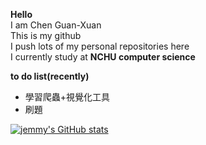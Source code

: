 **Hello**  
I am Chen Guan-Xuan  
This is my github  
I push lots of my personal repositories here  
I currently study at  **NCHU computer science**  

**to do list(recently)**  
+ 學習爬蟲+視覺化工具
+ 刷題  

 
[![jemmy's GitHub stats](https://github-readme-stats.vercel.app/api?username=jemmy9211&show_icons=true&theme=radical)](https://github.com/anuraghazra/github-readme-stats)
